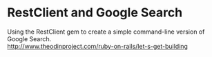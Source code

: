 # RestClient and Google Search
Using the RestClient gem to create a simple command-line version of Google Search.  
http://www.theodinproject.com/ruby-on-rails/let-s-get-building
